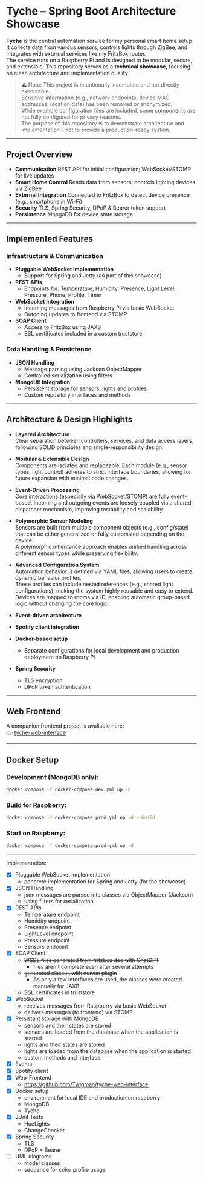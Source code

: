 # Tyche – Spring Boot Architecture Showcase

**Tyche** is the central automation service for my personal smart home setup.  
It collects data from various sensors, controls lights through ZigBee, and integrates with external services like my FritzBox router.  
The service runs on a Raspberry Pi and is designed to be modular, secure, and extensible. This repository serves as a **technical showcase**, focusing on clean architecture and implementation quality.

> ⚠️ Note: This project is intentionally incomplete and not directly executable.  
> Sensitive information (e.g., network endpoints, device MAC addresses, location data) has been removed or anonymized.  
> While example configuration files are included, some components are not fully configured for privacy reasons.  
> The purpose of this repository is to demonstrate architecture and implementation – not to provide a production-ready system.

---

## Project Overview

- **Communication**
  REST API for initial configuration; WebSocket/STOMP for live updates
- **Smart Home Control**
  Reads data from sensors, controls lighting devices via ZigBee 
- **External Integration**
  Connected to FritzBox to detect device presence (e.g., smartphone in Wi-Fi) 
- **Security** 
  TLS, Spring Security, DPoP & Bearer token support
- **Persistence**
  MongoDB for device state storage

---

## Implemented Features

### Infrastructure & Communication

- **Pluggable WebSocket implementation**
  - Support for Spring and Jetty (as part of this showcase)
- **REST APIs**
  - Endpoints for: Temperature, Humidity, Presence, Light Level, Pressure, Phone, Profile, Timer
- **WebSocket Integration**
  - Incoming messages from Raspberry Pi via basic WebSocket
  - Outgoing updates to frontend via STOMP
- **SOAP Client**
  - Access to FritzBox using JAXB
  - SSL certificates included in a custom truststore

### Data Handling & Persistence

- **JSON Handling**
  - Message parsing using Jackson ObjectMapper
  - Controlled serialization using filters
- **MongoDB Integration**
  - Persistent storage for sensors, lights and profiles
  - Custom repository interfaces and methods

---

## Architecture & Design Highlights

- **Layered Architecture**  
  Clear separation between controllers, services, and data access layers, following SOLID principles and single-responsibility design.

- **Modular & Extensible Design**  
  Components are isolated and replaceable. Each module (e.g., sensor types, light control) adheres to strict interface boundaries, allowing for future expansion with minimal code changes.

- **Event-Driven Processing**  
  Core interactions (especially via WebSocket/STOMP) are fully event-based. Incoming and outgoing events are loosely coupled via a shared dispatcher mechanism, improving testability and scalability.

- **Polymorphic Sensor Modeling**  
  Sensors are built from multiple component objects (e.g., config/state) that can be either generalized or fully customized depending on the device.  
  A polymorphic inheritance approach enables unified handling across different sensor types while preserving flexibility.

- **Advanced Configuration System**  
  Automation behavior is defined via YAML files, allowing users to create dynamic behavior profiles.  
  These profiles can include nested references (e.g., shared light configurations), making the system highly reusable and easy to extend.  
  Devices are mapped to rooms via ID, enabling automatic group-based logic without changing the core logic.


- **Event-driven architecture**
- **Spotify client integration**
- **Docker-based setup**
  - Separate configurations for local development and production deployment on Raspberry Pi
- **Spring Security**
  - TLS encryption
  - DPoP token authentication
 
---

## Web Frontend

A companion frontend project is available here:  
👉 [tyche-web-interface](https://github.com/Twigman/tyche-web-interface)

---

## Docker Setup

### Development (MongoDB only):

```bash
docker compose -f docker-compose.dev.yml up -d
```

### Build for Raspberry:

```bash
docker compose -f docker-compose.prod.yml up -d --build
```

### Start on Raspberry:

```bash
docker compose -f docker-compose.prod.yml up -d
```


---



Implementation:<br />
* [x] Pluggable WebSocket implementation
  - concrete implementation for Spring and Jetty (for the showcase)
* [x] JSON Handling
  - json messages are parsed into classes via ObjectMapper (Jackson)
  - using filters for serialization
* [x] REST APIs
  - Temperature endpoint
  - Humidity endpoint
  - Presence endpoint
  - LightLevel endpoint
  - Pressure endpoint
  - Sensors endpoint
* [x] SOAP Client
  - ~~WSDL files generated from fritzbox doc with ChatGPT~~
    - files aren't complete even after several attempts
  - ~~generated classes with maven plugin~~
    - As only a few interfaces are used, the classes were created manually for JAXB
  - SSL certificates in truststore
* [x] WebSocket
  - receives messages from Raspberry via basic WebSocket
  - delivers messages (to frontend) via STOMP
* [x] Persistant storage with MongoDB
  - sensors and their states are stored
  - sensors are loaded from the database when the application is started
  - lights and their states are stored
  - lights are loaded from the database when the application is started
  - custom methods and interface
* [x] Events
* [x] Spotify client
* [x] Web-Frontend
  - https://github.com/Twigman/tyche-web-interface
* [x] Docker setup
  - environment for local IDE and production on raspberry
  - MongoDB
  - Tyche
* [x] JUnit Tests
  - HueLights
  - ChangeChecker
* [x] Spring Security
  - TLS
  - DPoP + Bearer
* [ ] UML diagrams
  - model classes
  - sequence for color profile usage

